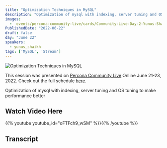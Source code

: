 ```yaml
---
title: "Optimization Techniques in MySQL"
description: "Optimization of mysql with indexing, server tuning and OS tuning to make performance better"
images:
  -  events/percona-community-live/cards/Community-Live-Day-2-Yunus-Shaikh.jpg
PublishedDate: "2022-06-22"
draft: false
day: "June 22"
speakers:
  - yunus_shaikh
tags: ['MySQL', 'Stream']
---
```

![Optimization Techniques in MySQL](events/percona-community-live/cards/Community-Live-Day-2-Yunus-Shaikh.jpg)

This session was presented on [Percona Community Live](/events/percona-community-live-2022/) Online June 21-23, 2022. Check out the full schedule [here](/events/percona-community-live-2022/).

Optimization of mysql with indexing, server tuning and OS tuning to make performance better


## Watch Video Here

{{% youtube youtube_id="oFTFch9_wSM" %}}{{% /youtube %}}

## Transcript

